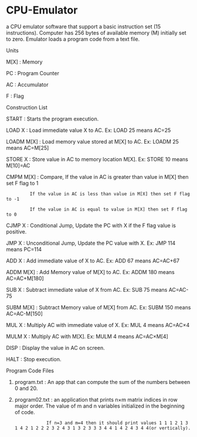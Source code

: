 # CPU-Emulator
 a CPU emulator software that support a basic instruction set (15 instructions).
 Computer has 256 bytes of available memory (M) initially set to zero.
 Emulator loads a program code from a text file.
 
 Units
 
 M[X] : Memory
 
 PC : Program Counter
 
 AC : Accumulator
 
 F : Flag
 
 
 Construction List
 
 START : Starts the program execution.
 
 LOAD X : Load immediate value X to AC. Ex: LOAD 25 means AC=25
 
 LOADM M[X] : Load memory value stored at M[X] to AC. Ex: LOADM 25 means AC=M[25]
 
 STORE X : Store value in AC to memory location M[X]. Ex: STORE 10 means M[10]=AC
 
 CMPM M[X] : Compare, If the value in AC is greater than value in M[X] then set F flag to 1 
 
             If the value in AC is less than value in M[X] then set F flag to -1  
             
             If the value in AC is equal to value in M[X] then set F flag to 0
             
 CJMP X : Conditional Jump, Update the PC with X if the F flag value is positive.
 
 JMP X : Unconditional Jump, Update the PC value with X. Ex: JMP 114 means PC=114
 
 ADD X : Add immediate value of X to AC. Ex: ADD 67 means AC=AC+67
 
 ADDM M[X] : Add Memory value of M[X] to AC. Ex: ADDM 180 means AC=AC+M[180]
 
 SUB X : Subtract immediate value of X from AC. Ex: SUB 75 means AC=AC-75
 
 SUBM M[X] : Subtract Memory value of M[X] from AC. Ex: SUBM 150 means AC=AC-M[150]
 
 MUL X : Multiply AC with immediate value of X. Ex: MUL 4 means AC=AC×4
 
 MULM X : Multiply AC with M[X]. Ex: MULM 4 means AC=AC×M[4]
 
 DISP : Display the value in AC on screen.
 
 HALT : Stop execution.
 
 
 Program Code Files
 
  1. program.txt : An app that can compute the sum of the numbers between 0 and 20.
  
  2. program02.txt : an application that prints n×m matrix indices in row major order. The value of m and n variables initialized in the beginning of code.
  
                     If n=3 and m=4 then it should print values 1 1 1 2 1 3 1 4 2 1 2 2 2 3 2 4 3 1 3 2 3 3 3 4 4 1 4 2 4 3 4 4(or vertically).
